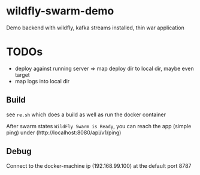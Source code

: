 # wildfly-swarm-demo
Demo backend with wildfly, kafka streams installed, thin war application

# TODOs
- deploy against running server => map deploy dir to local dir, maybe even target
- map logs into local dir
 
## Build
see ```re.sh``` which does a build as well as run the docker container

After swarm states ```WildFly Swarm is Ready```, you can reach the app (simple ping) under (http://localhost:8080/api/v1/ping)

## Debug
Connect to the docker-machine ip (192.168.99.100) at the default port 8787
